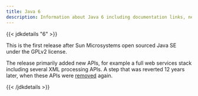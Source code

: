 ```yaml
---
title: Java 6
description: Information about Java 6 including documentation links, new APIs, added features and download options.
---
```


{{< jdkdetails "6" >}}

This is the first release after Sun Microsystems open sourced Java SE under the
GPLv2 license.

The release primarily added new APIs, for example a full web services stack
including several XML processing APIs. A step that was reverted 12 years
later, when these APIs were [removed](../11/apidiff/6/) again.

{{< /jdkdetails >}}